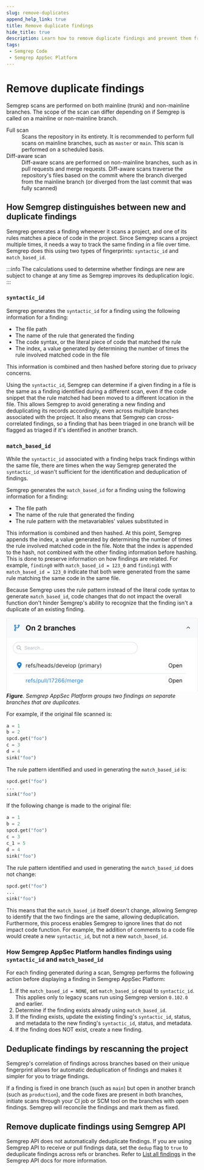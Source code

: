 ```yaml
---
slug: remove-duplicates
append_help_link: true
title: Remove duplicate findings
hide_title: true
description: Learn how to remove duplicate findings and prevent them from displayed in Semgrep AppSec Platform.
tags:
 - Semgrep Code
 - Semgrep AppSec Platform
---
```


# Remove duplicate findings

Semgrep scans are performed on both mainline (trunk) and non-mainline branches. The scope of the scan can differ depending on if Semgrep is called on a mainline or non-mainline branch.

<dl>
 <dt>Full scan</dt>
 <dd>Scans the repository in its entirety. It is recommended to perform full scans on mainline branches, such as <code>master</code> or <code>main</code>. This scan is performed on a scheduled basis.</dd>
 <dt>Diff-aware scan</dt>
 <dd>Diff-aware scans are performed on non-mainline branches, such as in pull requests and merge requests. Diff-aware scans traverse the repository's files based on the commit where the branch diverged from the mainline branch (or diverged from the last commit that was fully scanned)</dd>
</dl>

## How Semgrep distinguishes between new and duplicate findings

Semgrep generates a finding whenever it scans a project, and one of its rules matches a piece of code in the project. Since Semgrep scans a project multiple times, it needs a way to track the same finding in a file over time. Semgrep does this using two types of fingerprints: `syntactic_id` and `match_based_id`.


:::info
The calculations used to determine whether findings are new are subject to change at any time as Semgrep improves its deduplication logic.
:::

### `syntactic_id`

Semgrep generates the `syntactic_id` for a finding using the following information for a finding:

- The file path
- The name of the rule that generated the finding
- The code syntax, or the literal piece of code that matched the rule
- The index, a value generated by determining the number of times the rule involved matched code in the file

This information is combined and then hashed before storing due to privacy concerns.

Using the `syntactic_id`, Semgrep can determine if a given finding in a file is 
the same as a finding identified during a different scan, even if the code snippet that the rule matched had been moved to a different location in the file. This allows Semgrep to avoid generating a new finding and deduplicating its records accordingly, even across multiple branches associated with the project. It also means that Semgrep can cross-correlated findings, so a finding that has been triaged in one branch will be flagged as triaged if it's identified in another branch.

### `match_based_id`

While the `syntactic_id` associated with a finding helps track findings within the same file, there are times when the way Semgrep generated the `syntactic_id` wasn't sufficient for the identification and deduplication of findings. 

Semgrep generates the `match_based_id` for a finding using the following information for a finding:

- The file path
- The name of the rule that generated the finding
- The rule pattern with the metavariables' values substituted in

This information is combined and then hashed. At this point, Semgrep appends the index, a value generated by determining the number of times the rule involved matched code in the file. Note that the index is appended to the hash, not combined with the other finding information before hashing. This is done to preserve information on how findings are related. For example, `finding0` with `match_based_id = 123_0` and `finding1` with `match_based_id = 123_0` indicate that both were generated from the same rule matching the same code in the same file.

Because Semgrep uses the rule pattern instead of the literal code syntax to generate `match_based_id`, code changes that do not impact the overall function don't hinder Semgrep's ability to recognize that the finding isn't a duplicate of an existing finding.

![Semgrep AppSec Platform groups together findings on different branches](/img/matched-findings.png)
_**Figure**. Semgrep AppSec Platform groups two findings on separate branches that are duplicates._

For example, if the original file scanned is:

```python
a = 1
b = 2
spcd.get("foo")
c = 3
d = 4
sink("foo")
```

The rule pattern identified and used in generating the `match_based_id` is:

```python
spcd.get("foo")
...
sink("foo")
```

If the following change is made to the original file:

```python
a = 1
b = 2
spcd.get("foo")
c = 3
c_1 = 5
d = 4
sink("foo")
```

The rule pattern identified and used in generating the `match_based_id` does not change:

```python
spcd.get("foo")
...
sink("foo")
```

This means that the `match_based_id` itself doesn't change, allowing Semgrep to identify that the two findings are the same, allowing deduplication. Furthermore, this process enables Semgrep to ignore lines that do not impact code function. For example, the addition of comments to a code file would create a new `syntactic_id`, but not a new `match_based_id`.

### How Semgrep AppSec Platform handles findings using `syntactic_id` and `match_based_id`

For each finding generated during a scan, Semgrep performs the following action before displaying a finding in Semgrep AppSec Platform:

1. If the `match_based_id = NONE`, set `match_based_id` equal to `syntactic_id`. This applies only to legacy scans run using Semgrep version `0.102.0` and earlier.
1. Determine if the finding exists already using `match_based_id`.
1. If the finding exists, update the existing finding's `syntactic_id`, status, and metadata to the new finding's `syntactic_id`, status, and metadata.
1. If the finding does NOT exist, create a new finding.

## Deduplicate findings by rescanning the project

Semgrep's correlation of findings across branches based on their unique fingerprint allows for automatic deduplication of findings and makes it simpler for you to triage findings.

If a finding is fixed in one branch (such as `main`) but open in another branch (such as `production`), and the code fixes are present in both branches, initiate scans through your CI job or SCM tool on the branches with open findings. Semgrep will reconcile the findings and mark them as fixed.

## Remove duplicate findings using Semgrep API

Semgrep API does not automatically deduplicate findings. If you are using Semgrep API to receive or pull findings data, set the `dedup` flag to `true` to deduplicate findings across refs or branches. Refer to [List all findings](https://semgrep.dev/api/v1/docs/#tag/Finding/operation/semgrep_app.saas.handlers.issue.openapi_list_recent_issues) in the Semgrep API docs for more information.
